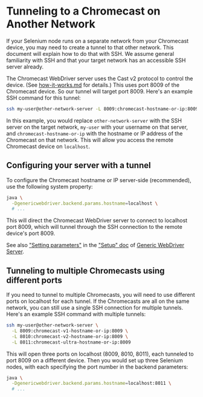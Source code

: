 # Tunneling to a Chromecast on Another Network

If your Selenium node runs on a separate network from your Chromecast device,
you may need to create a tunnel to that other network.  This document will
explain how to do that with SSH.  We assume general familiarity with SSH and
that your target network has an accessible SSH server already.

The Chromecast WebDriver server uses the Cast v2 protocol to control the device.
(See [how-it-works.md](how-it-works.md) for details.)  This uses port 8009 of
the Chromecast device.  So our tunnel will target port 8009.  Here's an example
SSH command for this tunnel:

```sh
ssh my-user@other-network-server -L 8009:chromecast-hostname-or-ip:8009
```

In this example, you would replace `other-network-server` with the SSH server on
the target network, `my-user` with your username on that server, and
`chromecast-hostname-or-ip` with the hostname or IP address of the Chromecast on
that network.  This will allow you access the remote Chromecast device on
`localhost`.


## Configuring your server with a tunnel

To configure the Chromecast hostname or IP server-side (recommended), use the
following system property:

```sh
java \
  -Dgenericwebdriver.backend.params.hostname=localhost \
  # ...
```

This will direct the Chromecast WebDriver server to connect to localhost port
8009, which will tunnel through the SSH connection to the remote device's port
8009.

See also ["Setting parameters"][] in the ["Setup" doc][] of
[Generic WebDriver Server][].


## Tunneling to multiple Chromecasts using different ports

If you need to tunnel to multiple Chromecasts, you will need to use different
ports on localhost for each tunnel.  If the Chromecasts are all on the same
network, you can still use a single SSH connection for multiple tunnels.  Here's
an example SSH command with multiple tunnels:

```sh
ssh my-user@other-network-server \
  -L 8009:chromecast-v1-hostname-or-ip:8009 \
  -L 8010:chromecast-v2-hostname-or-ip:8009 \
  -L 8011:chromecast-ultra-hostname-or-ip:8009
```

This will open three ports on localhost (8009, 8010, 8011), each tunneled to
port 8009 on a different device.  Then you would set up three Selenium nodes,
with each specifying the port number in the backend parameters:

```sh
java \
  -Dgenericwebdriver.backend.params.hostname=localhost:8011 \
  # ...
```


[Generic WebDriver Server]: https://github.com/google/generic-webdriver-server
["Setting parameters"]: https://github.com/google/generic-webdriver-server/blob/main/setup.md#setting-parameters
["Setup" doc]: https://github.com/google/generic-webdriver-server/blob/main/setup.md
